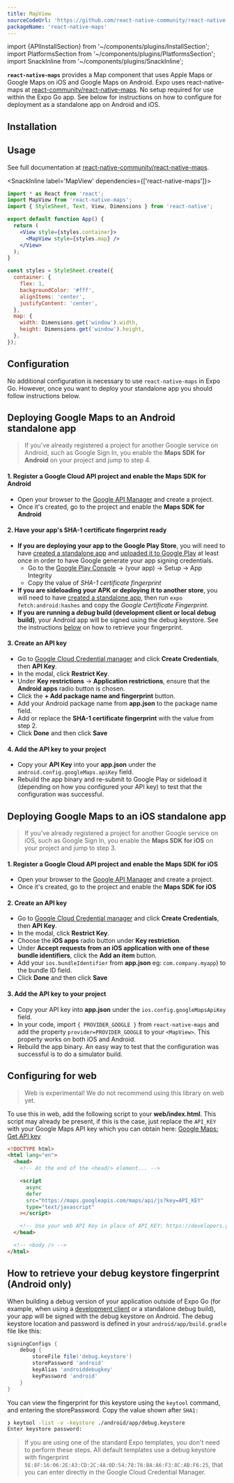 ```yaml
---
title: MapView
sourceCodeUrl: 'https://github.com/react-native-community/react-native-maps'
packageName: 'react-native-maps'
---
```


import {APIInstallSection} from '~/components/plugins/InstallSection';
import PlatformsSection from '~/components/plugins/PlatformsSection';
import SnackInline from '~/components/plugins/SnackInline';

**`react-native-maps`** provides a Map component that uses Apple Maps or Google Maps on iOS and Google Maps on Android. Expo uses react-native-maps at [react-community/react-native-maps](https://github.com/react-community/react-native-maps). No setup required for use within the Expo Go app. See below for instructions on how to configure for deployment as a standalone app on Android and iOS.

<PlatformsSection android emulator ios simulator />

## Installation

<APIInstallSection href="https://github.com/react-native-maps/react-native-maps/blob/master/docs/installation.md" />

## Usage

See full documentation at [react-native-community/react-native-maps](https://github.com/react-native-community/react-native-maps).

<SnackInline label='MapView' dependencies={['react-native-maps']}>

```jsx
import * as React from 'react';
import MapView from 'react-native-maps';
import { StyleSheet, Text, View, Dimensions } from 'react-native';

export default function App() {
  return (
    <View style={styles.container}>
      <MapView style={styles.map} />
    </View>
  );
}

const styles = StyleSheet.create({
  container: {
    flex: 1,
    backgroundColor: '#fff',
    alignItems: 'center',
    justifyContent: 'center',
  },
  map: {
    width: Dimensions.get('window').width,
    height: Dimensions.get('window').height,
  },
});
```

</SnackInline>

## Configuration

No additional configuration is necessary to use `react-native-maps` in Expo Go. However, once you want to deploy your standalone app you should follow instructions below.

## Deploying Google Maps to an Android standalone app

> If you've already registered a project for another Google service on Android, such as Google Sign In, you enable the **Maps SDK for Android** on your project and jump to step 4.

#### 1. Register a Google Cloud API project and enable the Maps SDK for Android

- Open your browser to the [Google API Manager](https://console.developers.google.com/apis) and create a project.
- Once it's created, go to the project and enable the **Maps SDK for Android**

#### 2. Have your app's SHA-1 certificate fingerprint ready

- **If you are deploying your app to the Google Play Store**, you will need to have [created a standalone app](../../../distribution/building-standalone-apps.md) and [uploaded it to Google Play](../../../distribution/app-stores.md) at least once in order to have Google generate your app signing credentials.
  - Go to the [Google Play Console](https://play.google.com/console) → (your app) → Setup → App Integrity
  - Copy the value of _SHA-1 certificate fingerprint_
- **If you are sideloading your APK or deploying it to another store**, you will need to have [created a standalone app](../../../distribution/building-standalone-apps.md), then run `expo fetch:android:hashes` and copy the _Google Certificate Fingerprint_.
- **If you are running a _debug_ build (development client or local debug build)**, your Android app will be signed using the debug keystore. See the instructions [below](#how-to-retrieve-your-debug-keystore-fingerprint-android-only) on how to retrieve your fingerprint.

#### 3. Create an API key

- Go to [Google Cloud Credential manager](https://console.cloud.google.com/apis/credentials) and click **Create Credentials**, then **API Key**.
- In the modal, click **Restrict Key**.
- Under **Key restrictions** → **Application restrictions**, ensure that the **Android apps** radio button is chosen.
- Click the **+ Add package name and fingerprint** button.
- Add your Android package name from **app.json** to the package name field.
- Add or replace the **SHA-1 certificate fingerprint** with the value from step 2.
- Click **Done** and then click **Save**

#### 4. Add the API key to your project

- Copy your **API Key** into your **app.json** under the `android.config.googleMaps.apiKey` field.
- Rebuild the app binary and re-submit to Google Play or sideload it (depending on how you configured your API key) to test that the configuration was successful.

## Deploying Google Maps to an iOS standalone app

> If you've already registered a project for another Google service on iOS, such as Google Sign In, you enable the **Maps SDK for iOS** on your project and jump to step 3.

#### 1. Register a Google Cloud API project and enable the Maps SDK for iOS

- Open your browser to the [Google API Manager](https://console.developers.google.com/apis) and create a project.
- Once it's created, go to the project and enable the **Maps SDK for iOS**

#### 2. Create an API key

- Go to [Google Cloud Credential manager](https://console.cloud.google.com/apis/credentials) and click **Create Credentials**, then **API Key**.
- In the modal, click **Restrict Key**.
- Choose the **iOS apps** radio button under **Key restriction**.
- Under **Accept requests from an iOS application with one of these bundle identifiers**, click the **Add an item** button.
- Add your `ios.bundleIdentifier` from **app.json** eg: `com.company.myapp`) to the bundle ID field.
- Click **Done** and then click **Save**

#### 3. Add the API key to your project

- Copy your API key into **app.json** under the `ios.config.googleMapsApiKey` field.
- In your code, import `{ PROVIDER_GOOGLE }` from `react-native-maps` and add the property `provider=PROVIDER_GOOGLE` to your `<MapView>`. This property works on both iOS and Android.
- Rebuild the app binary. An easy way to test that the configuration was successful is to do a simulator build.

## Configuring for web

> Web is experimental! We do not recommend using this library on web yet.

To use this in web, add the following script to your **web/index.html**. This script may already be present, if this is the case, just replace the `API_KEY` with your Google Maps API key which you can obtain here: [Google Maps: Get API key](https://developers.google.com/maps/documentation/javascript/get-api-key)

```html
<!DOCTYPE html>
<html lang="en">
  <head>
    <!-- At the end of the <head/> element... -->

    <script
      async
      defer
      src="https://maps.googleapis.com/maps/api/js?key=API_KEY"
      type="text/javascript"
    ></script>

    <!-- Use your web API Key in place of API_KEY: https://developers.google.com/maps/documentation/javascript/get-api-key -->
  </head>

  <!-- <body /> -->
</html>
```

## How to retrieve your debug keystore fingerprint (Android only)

When building a debug version of your application outside of Expo Go (for example, when using a [development client](https://docs.expo.dev/development/introduction/) or a standalone debug build), your app will be signed with the debug keystore on Android. The debug keystore location and password is defined in your `android/app/build.gradle` file like this:
```gradle
signingConfigs {
    debug {
        storeFile file('debug.keystore')
        storePassword 'android'
        keyAlias 'androiddebugkey'
        keyPassword 'android'
    }
}
``` 
You can view the fingerprint for this keystore using the `keytool` command, and entering the storePassword. Copy the value shown after `SHA1:`
```bash
❯ keytool -list -v -keystore ./android/app/debug.keystore
Enter keystore password: 
```

> If you are using one of the standard Expo templates, you don't need to perform these steps. All default templates use a debug keystore with fingerprint `5E:8F:16:06:2E:A3:CD:2C:4A:0D:54:78:76:BA:A6:F3:8C:AB:F6:25`, that you can enter directly in the Google Cloud Credential Manager.
